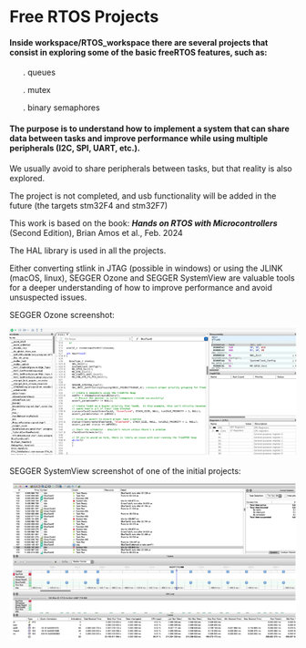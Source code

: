 <h1> Free RTOS Projects </h1>

<h4> Inside <b> workspace/RTOS_workspace</b> there are several projects that consist in exploring some of the basic freeRTOS features, such as: </h4>

<ul> . queues</ul>  
<ul>  . mutex </ul> 
<ul>  . binary semaphores  </ul> 

  <h4>The purpose is to understand how to implement a system that can share data between tasks and improve performance while using multiple peripherals (I2C, SPI, UART, etc.). </h4>
  <p>We usually avoid to share peripherals between tasks, but that reality is also explored.</p>
  

  <p>The project is not completed, and usb functionality will be added in the future (the targets stm32F4 and stm32F7)</p> 

 <p> This work is based on the book: <i><b>Hands on RTOS with Microcontrollers </b></i> (Second Edition), Brian Amos et al., Feb. 2024 </p> 

 <p>The HAL library is used in all the projects.</p>

 <p>Either converting stlink in JTAG (possible in windows) or using the JLINK (macOS, linux), SEGGER Ozone and SEGGER SystemView are valuable tools for a deeper understanding of how to improve performance and avoid unsuspected issues.</p>

 <p>SEGGER Ozone screenshot:</p>

 <img src="https://github.com/a-teresa/FreeRTOS/blob/master/workspace/RTOS_workspace/segger_ozone.png"></img>
 
 <p>SEGGER SystemView screenshot of one of the initial projects:</p>



 <img src="https://github.com/a-teresa/FreeRTOS/blob/master/workspace/RTOS_workspace/SEGGER_SYSTEMVIEW.png"></img>
